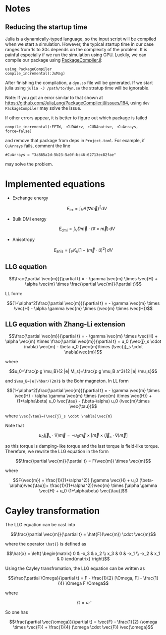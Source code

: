 # Notes
## Reducing the startup time

Julia is a dynamically-typed language, so the input script will be compiled when we start a simulation. However, the typical startup time in our case ranges from 1s to 30s depends on the complexity of the problem. It is painful especially if we run the simulation using GPU. Luckily, we can compile our package using [PackageCompiler.jl](https://github.com/JuliaLang/PackageCompiler.jl):

```
using PackageCompiler
compile_incremental(:JuMag)
```

After finishing the compilation, a `dyn.so` file will be generated. If we start julia using `julia -J /path/to/dyn.so` the stratup time will be ignorable.

Note: If you got an error similar to that shown at <https://github.com/JuliaLang/PackageCompiler.jl/issues/184>, using `dev PackageCompiler` may solve the issue.

If other errors appear, it is better to figure out which package is failed

```
compile_incremental(:FFTW, :CUDAdrv, :CUDAnative, :CuArrays, force=false)
```

and remove that package from deps in `Project.toml`. For example, if `CuArrays` fails, comment the line

```
#CuArrays = "3a865a2d-5b23-5a0f-bc46-62713ec82fae"
```

may solve the problem.

# Implemented equations

- Exchange energy

  ```math
  E_\mathrm{ex} = \int_{V} A (\nabla \vec{m})^2 \mathrm{d}V
  ```

- Bulk DMI energy

  ```math
  E_{\mathrm{dmi}} = \int_V D \vec{m} \cdot (\nabla \times \vec{m}) \, \mathrm{d}V
  ```

- Anisotropy

```math
E_\mathrm{anis} = \int_{V} K_{u} [ 1 - (\vec{m} \cdot \hat{u})^2 ]\, dV
```

## LLG equation

```math
\frac{\partial \vec{m}}{\partial t} = - \gamma \vec{m} \times \vec{H} + \alpha \vec{m} \times  \frac{\partial \vec{m}}{\partial t}
```

LL form:

```math
(1+\alpha^2)\frac{\partial \vec{m}}{\partial t} = - \gamma \vec{m} \times \vec{H} - \alpha \gamma \vec{m} \times (\vec{m} \times \vec{H})
```

## LLG equation with Zhang-Li extension

```math
\frac{\partial \vec{m}}{\partial t} = - \gamma \vec{m} \times \vec{H} + \alpha \vec{m} \times  \frac{\partial \vec{m}}{\partial t}   + u_0 (\vec{j}_s \cdot \nabla) \vec{m} - \beta u_0 [\vec{m}\times (\vec{j}_s \cdot \nabla)\vec{m}]
```

where

```math
u_0=\frac{p g \mu_B}{2 |e| M_s}=\frac{p g \mu_B a^3}{2 |e| \mu_s}
```

and `$\mu_B=|e|\hbar/(2m)$` is the Bohr magneton. In LL form

```math
(1+\alpha^2)\frac{\partial \vec{m}}{\partial t} = - \gamma \vec{m} \times \vec{H} - \alpha \gamma \vec{m} \times (\vec{m} \times \vec{H}) + (1+\alpha\beta) u_0 \vec{\tau} - (\beta-\alpha) u_0 (\vec{m}\times \vec{\tau})
```

where `\vec{\tau}=(\vec{j}_s \cdot \nabla)\vec{m}`

Note that

```math
u_0 (\vec{j}_s \cdot \nabla) \vec{m}=  - u_0 \vec{m}\times[\vec{m}\times (\vec{j}_s \cdot \nabla)\vec{m}]
```

so this torque is damping-like torque and the last torque is field-like torque. Therefore, we rewrite the LLG equation in the form

```math
\frac{\partial \vec{m}}{\partial t} =
F(\vec{m})
\times \vec{m}
```

where

```math
F(\vec{m}) = \frac{1}{(1+\alpha^2)}
[\gamma \vec{H} + u_0 (\beta-\alpha)\vec{\tau}]+
\frac{1}{(1+\alpha^2)}\vec{m} \times [\alpha \gamma
  \vec{H} + u_0 (1+\alpha\beta) \vec{\tau}]
```

# Cayley transformation

The LLG equation can be cast into

```math
\frac{\partial \vec{m}}{\partial t} = \hat{F}(\vec{m}) \cdot \vec{m}
```

where the operator `\hat{}` is defined as

```math
\hat{x} = \left( \begin{matrix}
  0 & -x_3 & x_2 \\
  x_3 & 0 & -x_1 \\
  -x_2 & x_1 & 0
 \end{matrix} \right)
```

Using the Cayley transfromation, the LLG equation can be written as

```math
\frac{\partial \Omega}{\partial t} = F - \frac{1}{2} [\Omega, F]
- \frac{1}{4} \Omega F \Omega
```

where

```math
\Omega = \hat{\omega}
```

So one has

```math
\frac{\partial \vec{\omega}}{\partial t} = \vec{F} - \frac{1}{2}
(\omega \times \vec{F})
+ \frac{1}{4} (\omega \cdot \vec{F}) \vec{\omega}
```
